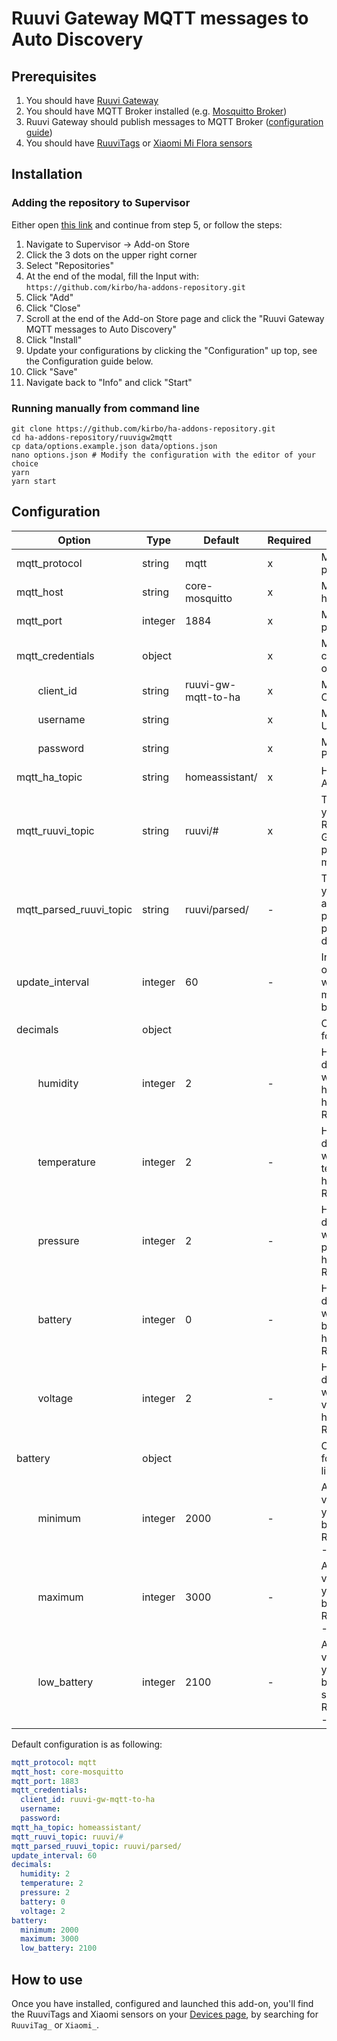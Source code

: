 # Ruuvi Gateway MQTT messages to Auto Discovery

## Prerequisites

1. You should have [Ruuvi Gateway](https://ruuvi.com/gateway/)
2. You should have MQTT Broker installed (e.g. [Mosquitto Broker](https://github.com/home-assistant/addons/blob/master/mosquitto/DOCS.md))
3. Ruuvi Gateway should publish messages to MQTT Broker ([configuration guide](https://ruuvi.com/gateway-config/))
4. You should have [RuuviTags](https://ruuvi.com/ruuvitag/) or [Xiaomi Mi Flora sensors](https://gadget-freakz.com/product/xiaomi-mi-flora-plant-sensor/)


## Installation

### Adding the repository to Supervisor
Either open [this link](https://my.home-assistant.io/redirect/supervisor_add_addon_repository/?repository_url=https%3A%2F%2Fgithub.com%2Fkirbo%2Fha-addons-repository.git) and continue from step 5,
or follow the steps:

1. Navigate to Supervisor -> Add-on Store
2. Click the 3 dots on the upper right corner
3. Select "Repositories"
4. At the end of the modal, fill the Input with: `https://github.com/kirbo/ha-addons-repository.git`
5. Click "Add"
6. Click "Close"
7. Scroll at the end of the Add-on Store page and click the "Ruuvi Gateway MQTT messages to Auto Discovery"
8. Click "Install"
9. Update your configurations by clicking the "Configuration" up top, see the Configuration guide below.
10. Click "Save"
11. Navigate back to "Info" and click "Start"

### Running manually from command line

```shell
git clone https://github.com/kirbo/ha-addons-repository.git
cd ha-addons-repository/ruuvigw2mqtt
cp data/options.example.json data/options.json
nano options.json # Modify the configuration with the editor of your choice
yarn
yarn start
```

## Configuration

|Option|Type|Default|Required|Description|
|------|----|-------|--------|-----------|
|mqtt_protocol|string|mqtt|x|MQTT Broker protocol|
|mqtt_host|string|core-mosquitto|x|MQTT Broker host|
|mqtt_port|integer|1884|x|MQTT Broker port|
|mqtt_credentials|object||x|MQTT Broker credentials object|
|&nbsp;&nbsp;&nbsp;&nbsp;&nbsp;&nbsp;&nbsp;&nbsp;client_id|string|ruuvi-gw-mqtt-to-ha|x|MQTT Broker Client ID|
|&nbsp;&nbsp;&nbsp;&nbsp;&nbsp;&nbsp;&nbsp;&nbsp;username|string||x|MQTT Broker Username|
|&nbsp;&nbsp;&nbsp;&nbsp;&nbsp;&nbsp;&nbsp;&nbsp;password|string||x|MQTT Broker Password|
|mqtt_ha_topic|string|homeassistant/|x|Home Assistant topic|
|mqtt_ruuvi_topic|string|ruuvi/#|x|Topic where you defined Ruuvi Gateway to publish messages|
|mqtt_parsed_ruuvi_topic|string|ruuvi/parsed/|-|Topic where you want this add-on to publish parsed JSON data|
|update_interval|integer|60|-|Interval how often you would like the messages to be parsed|
|decimals|object|||Configurations for decimals|
|&nbsp;&nbsp;&nbsp;&nbsp;&nbsp;&nbsp;&nbsp;&nbsp;humidity|integer|2|-|How many decimals you would want humidity to have.<br>Range: 0 - 4|
|&nbsp;&nbsp;&nbsp;&nbsp;&nbsp;&nbsp;&nbsp;&nbsp;temperature|integer|2|-|How many decimals you would want temperature to have.<br>Range: 0 - 4|
|&nbsp;&nbsp;&nbsp;&nbsp;&nbsp;&nbsp;&nbsp;&nbsp;pressure|integer|2|-|How many decimals you would want pressure to have.<br>Range: 0 - 4|
|&nbsp;&nbsp;&nbsp;&nbsp;&nbsp;&nbsp;&nbsp;&nbsp;battery|integer|0|-|How many decimals you would want battery to have.<br>Range: 0 - 4|
|&nbsp;&nbsp;&nbsp;&nbsp;&nbsp;&nbsp;&nbsp;&nbsp;voltage|integer|2|-|How many decimals you would want voltage to have.<br>Range: 0 - 4|
|battery|object|||Configurations for battery limits|
|&nbsp;&nbsp;&nbsp;&nbsp;&nbsp;&nbsp;&nbsp;&nbsp;minimum|integer|2000|-|At which voltage do you want it to be 0%.<br>Range: 1800 - 2000|
|&nbsp;&nbsp;&nbsp;&nbsp;&nbsp;&nbsp;&nbsp;&nbsp;maximum|integer|3000|-|At which voltage do you want it to be 100%.<br>Range: 3000 - 3400|
|&nbsp;&nbsp;&nbsp;&nbsp;&nbsp;&nbsp;&nbsp;&nbsp;low_battery|integer|2100|-|At which voltage do you want "low battery" to be set on.<br>Range: 2000 - 2500|

Default configuration is as following:
```yaml
mqtt_protocol: mqtt
mqtt_host: core-mosquitto
mqtt_port: 1883
mqtt_credentials:
  client_id: ruuvi-gw-mqtt-to-ha
  username: 
  password: 
mqtt_ha_topic: homeassistant/
mqtt_ruuvi_topic: ruuvi/#
mqtt_parsed_ruuvi_topic: ruuvi/parsed/
update_interval: 60
decimals:
  humidity: 2
  temperature: 2
  pressure: 2
  battery: 0
  voltage: 2
battery:
  minimum: 2000
  maximum: 3000
  low_battery: 2100
```

## How to use

Once you have installed, configured and launched this add-on, you'll find the RuuviTags and Xiaomi sensors on your [Devices page](https://my.home-assistant.io/redirect/devices/),
by searching for `RuuviTag_` or `Xiaomi_`.


